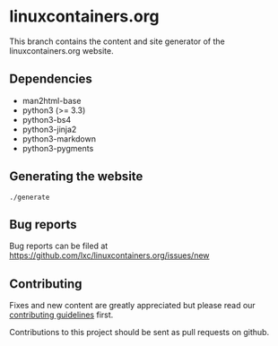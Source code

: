 # linuxcontainers.org

This branch contains the content and site generator of the
linuxcontainers.org website.

## Dependencies

 * man2html-base
 * python3 (>= 3.3)
 * python3-bs4
 * python3-jinja2
 * python3-markdown
 * python3-pygments

## Generating the website

    ./generate

## Bug reports

Bug reports can be filed at https://github.com/lxc/linuxcontainers.org/issues/new

## Contributing

Fixes and new content are greatly appreciated but please read our
[contributing guidelines](CONTRIBUTING.md) first.

Contributions to this project should be sent as pull requests on github.
